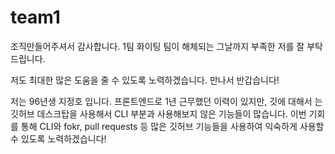 # team1
조직만들어주셔서 감사합니다. 1팀 화이팅
팀이 해체되는 그날까지 부족한 저를 잘 부탁드립니다.

저도 최대한 많은 도움을 줄 수 있도록 노력하겠습니다. 만나서 반갑습니다!

저는 96년생 지정호 입니다. 프론트엔드로 1년 근무했던 이력이 있지만, 깃에 대해서 는 깃허브 데스크탑을 사용해서 CLI 부분과 사용해보지 않은 기능들이 많습니다. 이번 기회를 통해 CLI와 fokr, pull requests 등 많은 깃허브 기능들을 사용하여 익숙하게 사용할 수 있도록 노력하겠습니다!
